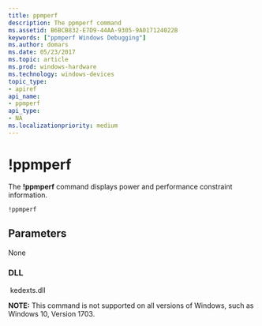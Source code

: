 ```yaml
---
title: ppmperf
description: The ppmperf command
ms.assetid: B6BCB832-E7D9-44AA-9305-9A017124022B
keywords: ["ppmperf Windows Debugging"]
ms.author: domars
ms.date: 05/23/2017
ms.topic: article
ms.prod: windows-hardware
ms.technology: windows-devices
topic_type:
- apiref
api_name:
- ppmperf
api_type:
- NA
ms.localizationpriority: medium
---
```


# !ppmperf

The **!ppmperf** command displays power and performance constraint information. 


```
!ppmperf
```

## <span id="Parameters"></span><span id="parameters"></span><span id="PARAMETERS"></span>Parameters

None

### <span id="DLL"></span><span id="dll"></span>DLL

 kedexts.dll

**NOTE:** This command is not supported on all versions of Windows, such as Windows 10, Version 1703.
 





